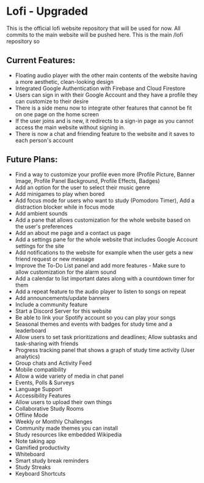 # Lofi - Upgraded

This is the official lofi website repository that will be used for now. All commits to the main website will be pushed here. This is the main /lofi repository so 

## Current Features:
 - Floating audio player with the other main contents of the website having a more aesthetic, clean-looking design
 - Integrated Google Authentication with Firebase and Cloud Firestore
 - Users can sign in with their Google Account and they have a profile they can customize to their desire
 - There is a side menu now to integrate other features that cannot be fit on one page on the home screen
 - If the user joins and is new, it redirects to a sign-in page as you cannot access the main website without signing in.
 - There is now a chat and friending feature to the website and it saves to each person's account

## Future Plans:
 - Find a way to customize your profile even more (Profile Picture, Banner Image, Profile Panel Background, Profile Effects, Badges)
 - Add an option for the user to select their music genre
 - Add minigames to play when bored
 - Add focus mode for users who want to study (Pomodoro Timer), Add a distraction blocker while in focus mode
 - Add ambient sounds
 - Add a pane that allows customization for the whole website based on the user's preferences
 - Add an about me page and a contact us page
 - Add a settings pane for the whole website that includes Google Account settings for the site
 - Add notifications to the website for example when the user gets a new friend request or new message
 - Improve the To-Do List panel and add more features - Make sure to allow customization for the alarm sound
 - Add a calendar to list important dates along with a countdown timer for them
 - Add a repeat feature to the audio player to listen to songs on repeat
 - Add announcements/update banners
 - Include a community feature
 - Start a Discord Server for this website
 - Be able to link your Spotify account so you can play your songs
 - Seasonal themes and events with badges for study time and a leaderboard
 - Allow users to set task prioritizations and deadlines; Allow subtasks and task-sharing with friends
 - Progress tracking panel that shows a graph of study time activity (User analytics)
 - Group chats and Activity Feed
 - Mobile compatibility
 - Allow a wide variety of media in chat panel
 - Events, Polls & Surveys
 - Language Support
 - Accessibility Features
 - Allow users to upload their own things
 - Collaborative Study Rooms
 - Offline Mode
 - Weekly or Monthly Challenges
 - Community made themes you can install
 - Study resources like embedded Wikipedia
 - Note taking app
 - Gamified productivity
 - Whiteboard
 - Smart study break reminders
 - Study Streaks
 - Keyboard Shortcuts
